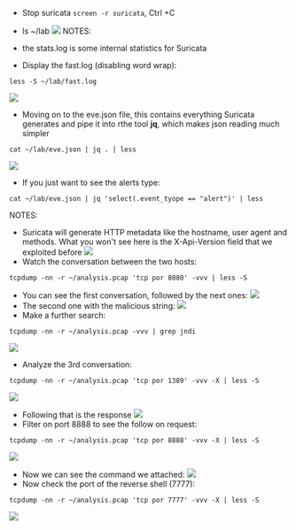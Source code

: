 - Stop suricata `screen -r suricata`, Ctrl +C
- ls ~/lab
![](./img/suric.png)
NOTES: 
- the stats.log is some internal statistics for Suricata

- Display the fast.log (disabling word wrap):
```
less -S ~/lab/fast.log
```
![](./img/less.png)
- Moving on to the eve.json file, this contains everything Suricata generates and pipe it into rthe tool **jq**, which makes json reading much simpler
```
cat ~/lab/eve.json | jq . | less
```
![](./img/json.png)
- If you just want to see the alerts type:
```
cat ~/lab/eve.json | jq 'select(.event_tyope == "alert")' | less
```
NOTES:
- Suricata will generate HTTP metadata like the hostname, user agent and methods. What you won't see here is the X-Api-Version field that we exploited before
![](./img/http%20suricata.png)
- Watch the conversation between the two hosts:
```
tcpdump -nn -r ~/analysis.pcap 'tcp por 8080' -vvv | less -S
```
- You can see the first conversation, followed by the next ones:
![](./img/conv%201.png)
- The second one with the malicious string:
![](./img/conv%202.png)
- Make a further search:
```
tcpdump -nn -r ~/analysis.pcap -vvv | grep jndi
```
![](./img/jndi%20broad.png)
- Analyze the 3rd conversation:
```
tcpdump -nn -r ~/analysis.pcap 'tcp por 1389' -vvv -X | less -S
```
![](./img/conv%203.png)
- Following that is the response
![](./img/response%203.png)
- Filter on port 8888 to see the follow on request:
```
tcpdump -nn -r ~/analysis.pcap 'tcp por 8888' -vvv -X | less -S
```
![](./img/response%204.png)
- Now we can see the command we attached:
![](./img/command%204.png)
- Now check the port of the reverse shell (7777):
```
tcpdump -nn -r ~/analysis.pcap 'tcp por 7777' -vvv -X | less -S
```
![](./img/response%205.png)
